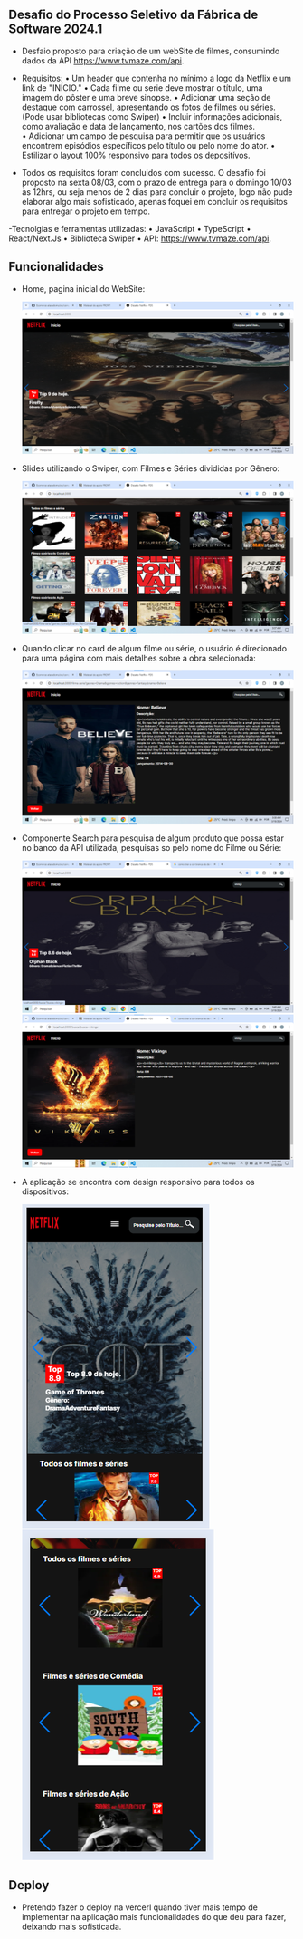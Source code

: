 ## Desafio do Processo Seletivo da Fábrica de Software 2024.1

- Desfaio proposto para criação de um webSite de filmes, consumindo dados da API https://www.tvmaze.com/api.
- Requisitos:
• Um header que contenha no mínimo a logo da Netflix e um link de "INÍCIO."
• Cada filme ou serie  deve mostrar o título, uma imagem do pôster e uma breve sinopse.
• Adicionar uma seção de destaque com carrossel, apresentando os fotos de filmes ou séries. (Pode usar bibliotecas como Swiper)
• Incluir informações adicionais, como avaliação e data de lançamento, nos cartões dos filmes.    
• Adicionar um campo de pesquisa para permitir que os usuários encontrem episódios específicos pelo título ou pelo nome do ator.
• Estilizar o layout 100% responsivo para todos os depositívos.

- Todos os requisitos foram concluidos com sucesso. O desafio foi proposto na sexta 08/03, com o prazo de entrega para o domingo 
10/03 às 12hrs, ou seja menos de 2 dias para  concluir o projeto, logo não pude elaborar algo mais sofisticado, apenas foquei em 
concluir os requisitos para entregar o projeto em tempo.

-Tecnolgias e ferramentas utilizadas:
 • JavaScript
 • TypeScript
 • React/Next.Js
 • Biblioteca Swiper
 • API: https://www.tvmaze.com/api.

## Funcionalidades

- Home, pagina inicial do WebSite: 
    <div aling='center'>
     <img src="./public/home.png"/>
    </div>

- Slides utilizando o Swiper, com Filmes e Séries divididas por Gênero:
    <div aling='center'>
     <img src="./public/swiper.png"/>
    </div> 

-  Quando clicar no card de algum filme ou série, o usuário é direcionado para uma página com mais detalhes sobre a obra selecionada:
    <div aling='center'>
     <img src="./public/clickCard.png"/>
    </div> 
 
- Componente Search para pesquisa de algum produto que possa estar no banco da API utilizada, pesquisas so pelo nome do Filme ou Série: 
    <div aling='center'>
     <img src="./public/pesquisaPrint.png"/>
    </div> 
     <div aling='center'>
     <img src="./public/pesquisa2.png"/>
    </div> 
- A aplicação se encontra com design responsivo para todos os dispositivos: 
    <div aling='center'>
     <img src="./public/responsivo.png"/>
    </div> 
     <div aling='center'>
     <img src="./public/responsivo2.png"/>
    </div> 

## Deploy 

- Pretendo fazer o deploy na vercerl quando tiver mais tempo de implementar na aplicação mais funcionalidades do que deu para fazer, deixando mais sofisticada.
